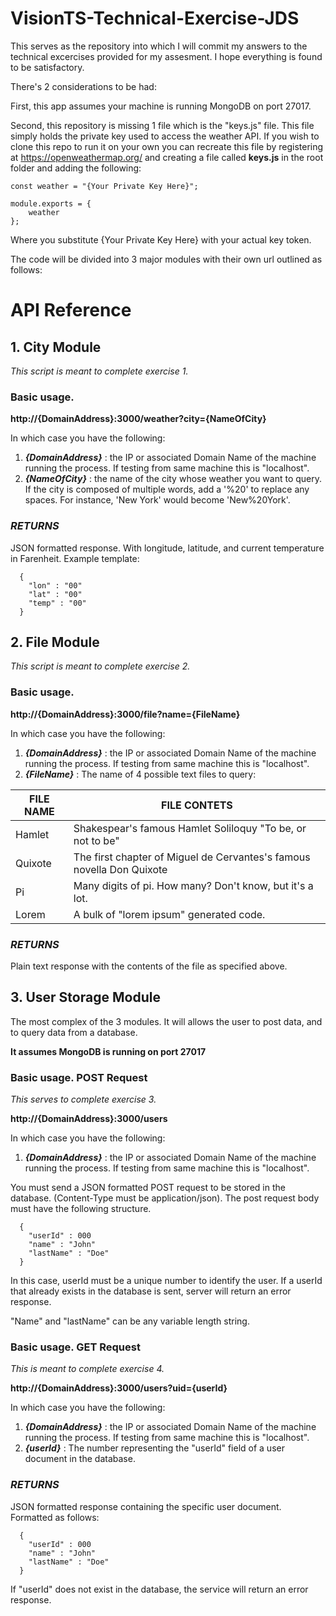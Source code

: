# VisionTS-Technical-Exercise-JDS
This serves as the repository into which I will commit my answers to the technical excercises provided for my assesment. I hope everything is found to be satisfactory.

There's 2 considerations to be had:

First, this app assumes your machine is running MongoDB on port 27017.

Second, this repository is missing 1 file which is the "keys.js" file. This file simply holds the private key used to access the weather API. If you wish to clone this repo to run it on your own you can recreate this file by registering at https://openweathermap.org/ and creating a file called __keys.js__ in the root folder and adding the following:
```
const weather = "{Your Private Key Here}";

module.exports = {
    weather
};
```
Where you substitute {Your Private Key Here} with your actual key token.

The code will be divided into 3 major modules with their own url outlined as follows:

# API Reference

## 1. City Module

<i>This script is meant to complete exercise 1.</i>

### Basic usage.

<b>http://{DomainAddress}:3000/weather?city={NameOfCity}</b>

In which case you have the following:

1. <b><i>{DomainAddress}</b></i> : the IP or associated Domain Name of the machine running the process. If testing from same machine this is "localhost".
2. <b><i>{NameOfCity}</b></i> : the name of the city whose weather you want to query. If the city is composed of multiple words, add a '%20' to replace any spaces. For instance, 'New York' would become 'New%20York'.

### <i> RETURNS </i>

JSON formatted response. With longitude, latitude, and current temperature in Farenheit. 
Example template:

```
  {
    "lon" : "00"
    "lat" : "00"
    "temp" : "00"
  }
```

## 2. File Module

<i>This script is meant to complete exercise 2.</i>

### Basic usage.

<b>http://{DomainAddress}:3000/file?name={FileName}</b>

In which case you have the following:

1. <b><i>{DomainAddress}</b></i> : the IP or associated Domain Name of the machine running the process. If testing from same machine this is "localhost".
2. <b><i>{FileName}</b></i> : The name of 4 possible text files to query:

FILE NAME | FILE CONTETS
----------|--------------------
Hamlet    | Shakespear's famous Hamlet Soliloquy "To be, or not to be"
Quixote   | The first chapter of Miguel de Cervantes's famous novella Don Quixote
Pi        | Many digits of pi. How many? Don't know, but it's a lot.
Lorem     | A bulk of "lorem ipsum" generated code.
  
### <i> RETURNS </i>

Plain text response with the contents of the file as specified above.

## 3. User Storage Module
The most complex of the 3 modules. It will allows the user to post data, and to query data from a database.

**It assumes MongoDB is running on port 27017**

### Basic usage. POST Request

<i>This serves to complete exercise 3.</i>

<b>http://{DomainAddress}:3000/users</b>

In which case you have the following:

1. <b><i>{DomainAddress}</b></i> : the IP or associated Domain Name of the machine running the process. If testing from same machine this is "localhost".

You must send a JSON formatted POST request to be stored in the database. (Content-Type must be application/json).
The post request body must have the following structure.

```
  {
    "userId" : 000
    "name" : "John"
    "lastName" : "Doe"
  }
 ```
  
 In this case, userId must be a unique number to identify the user. If a userId that already exists in the database is sent, server will return an error response.
 
 "Name" and "lastName" can be any variable length string.

### Basic usage. GET Request

<i>This is meant to complete exercise 4.</i>

<b>http://{DomainAddress}:3000/users?uid={userId}</b>

In which case you have the following:

1. <b><i>{DomainAddress}</b></i> : the IP or associated Domain Name of the machine running the process. If testing from same machine this is "localhost".
2. <b><i>{userId}</b></i> : The number representing the "userId" field of a user document in the database.

### <i> RETURNS </i>

JSON formatted response containing the specific user document. Formatted as follows: 
  
```
  {
    "userId" : 000
    "name" : "John"
    "lastName" : "Doe"
  }
 ```
  
If "userId" does not exist in the database, the service will return an error response.
